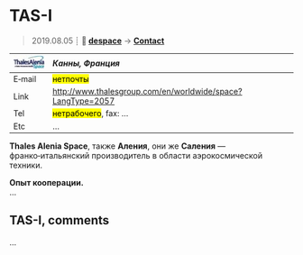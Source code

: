 # TAS-I
> 2019.08.05 ┊ **🚀 [despace](index.md)** → **[Contact](contact.md)**

|[![](f/contact/t/tas_i_logo1_thumb.jpg)](f/contact/t/tas_i_logo1.png)|*Канны, Франция*|
|:--|:--|
|E‑mail| <mark>нетпочты</mark> |
|Link| <http://www.thalesgroup.com/en/worldwide/space?LangType=2057> |
|Tel| <mark>нетрабочего</mark>, fax: … |
|Etc| … |

**Thales Alenia Space**, также **Аления**, они же **Саления** — франко‑итальянский производитель в области аэрокосмической техники.

**Опыт кооперации.**  
…


<p style="page-break-after:always"> </p>

## TAS-I, comments

…
